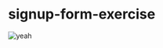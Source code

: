 # signup-form-exercise
![yeah](https://tenor.com/view/yoinky-sploinky-yoinky-sploinky-dancing-grooving-gif-24317805 "yeah")